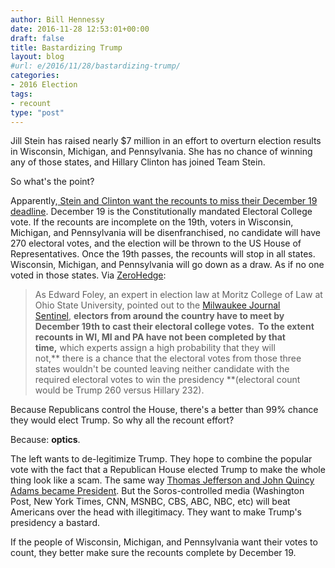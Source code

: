 ```yaml
---
author: Bill Hennessy
date: 2016-11-28 12:53:01+00:00
draft: false
title: Bastardizing Trump
layout: blog
#url: e/2016/11/28/bastardizing-trump/
categories:
- 2016 Election
tags:
- recount
type: "post"
---
```


Jill Stein has raised nearly $7 million in an effort to overturn election results in Wisconsin, Michigan, and Pennsylvania. She has no chance of winning any of those states, and Hillary Clinton has joined Team Stein.

So what's the point?

Apparently,[ Stein and Clinton want the recounts to miss their December 19 deadline](https://www.zerohedge.com/news/2016-11-27/democrats-real-strategy-launching-recounts). December 19 is the Constitutionally mandated Electoral College vote. If the recounts are incomplete on the 19th, voters in Wisconsin, Michigan, and Pennsylvania will be disenfranchised, no candidate will have 270 electoral votes, and the election will be thrown to the US House of Representatives. Once the 19th passes, the recounts will stop in all states. Wisconsin, Michigan, and Pennsylvania will go down as a draw. As if no one voted in those states. Via [ZeroHedge](https://www.zerohedge.com/news/2016-11-27/democrats-real-strategy-launching-recounts):



> As Edward Foley, an expert in election law at Moritz College of Law at Ohio State University, pointed out to the [Milwaukee Journal Sentinel](https://www.jsonline.com/story/news/politics/elections/2016/11/25/recount-would-have-move-quickly/94417686/), **electors from around the country have to meet by December 19th to cast their electoral college votes.  To the extent recounts in WI, MI and PA have not been completed by that time,** which experts assign a high probability that they will not,** there is a chance that the electoral votes from those three states wouldn't be counted leaving neither candidate with the required electoral votes to win the presidency **(electoral count would be Trump 260 versus Hillary 232).



Because Republicans control the House, there's a better than 99% chance they would elect Trump. So why all the recount effort?

Because: **optics**.

The left wants to de-legitimize Trump. They hope to combine the popular vote with the fact that a Republican House elected Trump to make the whole thing look like a scam. The same way [Thomas Jefferson and John Quincy Adams became President](https://usgovinfo.about.com/od/thepoliticalsystem/a/electiontie.htm). But the Soros-controlled media (Washington Post, New York Times, CNN, MSNBC, CBS, ABC, NBC, etc) will beat Americans over the head with illegitimacy. They want to make Trump's presidency a bastard.

If the people of Wisconsin, Michigan, and Pennsylvania want their votes to count, they better make sure the recounts complete by December 19.
